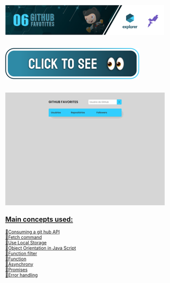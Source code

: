 <img src="https://github.com/jacksonMarcelinoFreitas/GitHub_API/blob/master/images/capa_readme.png"/>

#

<p style="align: center">
    <a href="https://jacksonmarcelinofreitas.github.io/GitHub_API/">
        <img src="https://github.com/jacksonMarcelinoFreitas/Focus_Timer_Challenge/blob/master/assets/button_to_see.png" alt="Button to see the project" 
    </a>
</p>

# 

<img width=1080 src="https://github.com/jacksonMarcelinoFreitas/GitHub_API/blob/master/images/project.gif"/>

## Main concepts used:

🔸Consuming a git hub API<br>
🔸Fetch command<br>
🔸Use Local Storage<br>
🔸Object Orientation in Java Script<br>
🔸Function filter<br>
🔸Function<br>
🔸Asynchrony<br>
🔸Promises<br>
🔸Error handling<br>

